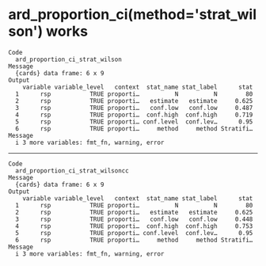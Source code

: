 # ard_proportion_ci(method='strat_wilson') works

    Code
      ard_proportion_ci_strat_wilson
    Message
      {cards} data frame: 6 x 9
    Output
        variable variable_level   context  stat_name stat_label      stat
      1      rsp           TRUE proporti…          N          N        80
      2      rsp           TRUE proporti…   estimate   estimate     0.625
      3      rsp           TRUE proporti…   conf.low   conf.low     0.487
      4      rsp           TRUE proporti…  conf.high  conf.high     0.719
      5      rsp           TRUE proporti… conf.level  conf.lev…      0.95
      6      rsp           TRUE proporti…     method     method Stratifi…
    Message
      i 3 more variables: fmt_fn, warning, error

---

    Code
      ard_proportion_ci_strat_wilsoncc
    Message
      {cards} data frame: 6 x 9
    Output
        variable variable_level   context  stat_name stat_label      stat
      1      rsp           TRUE proporti…          N          N        80
      2      rsp           TRUE proporti…   estimate   estimate     0.625
      3      rsp           TRUE proporti…   conf.low   conf.low     0.448
      4      rsp           TRUE proporti…  conf.high  conf.high     0.753
      5      rsp           TRUE proporti… conf.level  conf.lev…      0.95
      6      rsp           TRUE proporti…     method     method Stratifi…
    Message
      i 3 more variables: fmt_fn, warning, error

